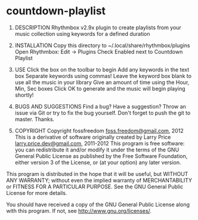 countdown-playlist
==================

1. DESCRIPTION
Rhythmbox v2.9x plugin to create playlists from your music collection using keywords for a defined duration

2. INSTALLATION
Copy this directory to ~/.local/share/rhythmbox/plugins
Open Rhythmbox:
	Edit -> Plugins
	Check Enabled next to Countdown Playlist

3. USE
Click the box on the toolbar to begin
Add any keywords in the text box
    Separate keywords using commas!
    Leave the keyword box blank to use all the music in your library
Give an amount of time using the Hour, Min, Sec boxes
Click OK to generate and the music will begin playing shortly!

4. BUGS AND SUGGESTIONS
Find a bug? Have a suggestion? Throw an issue via Git or try to fix the bug yourself. 
Don't forget to push the git to master. Thanks.

5. COPYRIGHT
Copyright fossfreedom <foss.freedom@gmail.com>, 2012 
This is a derivative of software originally created by
Larry Price <larry.price.dev@gmail.com>, 2011-2012 
This program is free software: you can redistribute it
and/or modify it under the terms of the GNU General Public License as
published by the Free Software Foundation, either version 3 of the
License, or (at your option) any later version.

This program is distributed in the hope that it will be useful, but
WITHOUT ANY WARRANTY; without even the implied warranty of
MERCHANTABILITY or FITNESS FOR A PARTICULAR PURPOSE.  See the GNU
General Public License for more details.

You should have received a copy of the GNU General Public License
along with this program.  If not, see <http://www.gnu.org/licenses/>.
